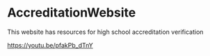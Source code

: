# AccreditationWebsite
This website has resources for high school accreditation verification 

https://youtu.be/pfakPb_dTnY
